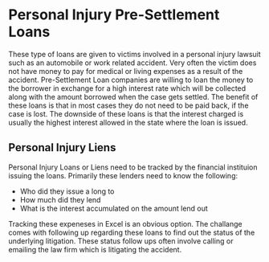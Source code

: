 # Personal Injury Pre-Settlement Loans

These type of loans are given to victims involved in a personal injury lawsuit such as an automobile or work related accident. Very often the victim does not have money to pay for medical or living expenses as a result of the accident. Pre-Settlement Loan companies are willing to loan the money to the borrower in exchange for a high interest rate which will be collected along with the amount borrowed when the case gets settled. The benefit of these loans is that in most cases they do not need to be paid back, if the case is lost. The downside of these loans is that the interest charged is usually the highest interest allowed in the state where the loan is issued.

## Personal Injury Liens

Personal Injury Loans or Liens need to be tracked by the financial instituion issuing the loans. Primarily these lenders need to know the following:
* Who did they issue a long to
* How much did they lend
* What is the interest accumulated on the amount lend out

Tracking these expeneses in Excel is an obvious option. The challange comes with following up regarding these loans to find out the status of the underlying litigation. These status follow ups often involve calling or emailing the law firm which is litigating the accident.
